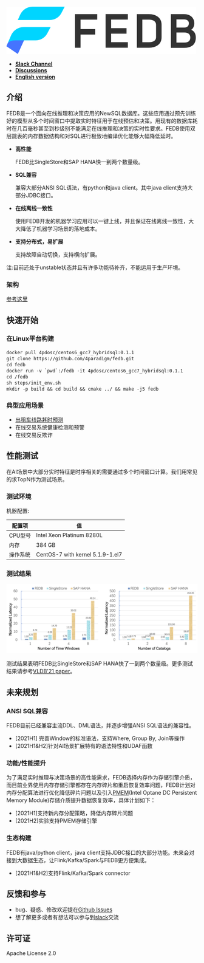 
![](images/fedb_black.png)

- [**Slack Channel**](https://hybridsql-ws.slack.com/archives/C01R7L7AL3W)
- [**Discussions**](https://github.com/4paradigm/fedb/discussions)
- [**English version**](README.md)

## 介绍

FEDB是一个面向在线推理和决策应用的NewSQL数据库。这些应用通过预先训练好的模型从多个时间窗口中提取实时特征用于在线预估和决策。用现有的数据库耗时在几百毫秒甚至到秒级别不能满足在线推理和决策的实时性要求。FEDB使用双层跳表的内存数据结构和对SQL进行极致地编译优化能够大幅降低延时。

- __高性能__

    FEDB比SingleStore和SAP HANA快一到两个数量级。

- __SQL兼容__

    兼容大部分ANSI SQL语法，有python和java client。其中java client支持大部分JDBC接口。

- __在线离线一致性__

    使用FEDB开发的机器学习应用可以一键上线，并且保证在线离线一致性，大大降低了机器学习场景的落地成本。

- __支持分布式，易扩展__

    支持故障自动切换，支持横向扩展。

注:目前还处于unstable状态并且有许多功能待补齐，不能运用于生产环境。

### 架构

[参考这里](https://github.com/4paradigm/HybridSQL-docs/blob/main/fedb/architecture/architecture.md)

## 快速开始

### 在Linux平台构建

```
docker pull 4pdosc/centos6_gcc7_hybridsql:0.1.1
git clone https://github.com/4paradigm/fedb.git
cd fedb
docker run -v `pwd`:/fedb -it 4pdosc/centos6_gcc7_hybridsql:0.1.1
cd /fedb
sh steps/init_env.sh
mkdir -p build && cd build && cmake ../ && make -j5 fedb
```

### 典型应用场景

* [出租车线路耗时预测](https://github.com/4paradigm/DemoApps/tree/main/predict-taxi-trip-duration) 
* 在线交易系统健康检测和预警
* 在线交易反欺诈

## 性能测试

在AI场景中大部分实时特征是时序相关的需要通过多个时间窗口计算。我们用常见的求TopN作为测试场景。

### 测试环境
机器配置:

|配置项|值|
|---|----|
|CPU型号|Intel Xeon Platinum 8280L|
|内存|384 GB|
|操作系统|CentOS-7 with kernel 5.1.9-1.el7|

### 测试结果

![Benchmark](images/benchmark.png)

测试结果表明FEDB比SingleStore和SAP HANA快了一到两个数量级。更多测试结果请参考[VLDB'21 paper](http://vldb.org/pvldb/vol14/p799-chen.pdf)。

## 未来规划

### ANSI SQL兼容

FEDB目前已经兼容主流DDL、DML语法，并逐步增强ANSI SQL语法的兼容性。

* [2021H1] 完善Window的标准语法，支持Where, Group By, Join等操作
* [2021H1&H2]针对AI场景扩展特有的语法特性和UDAF函数

### 功能/性能提升

为了满足实时推理与决策场景的高性能需求，FEDB选择内存作为存储引擎介质，而目前业界使用内存存储引擎都存在内存碎片和重启恢复效率问题，FEDB计划对内存分配算法进行优化降低碎片问题以及引入[PMEM](https://www.intel.com/content/www/us/en/architecture-and-technology/optane-dc-persistent-memory.html)(Intel Optane DC Persistent Memory Module)存储介质提升数据恢复效率，具体计划如下：

* [2021H1]支持新内存分配策略，降低内存碎片问题
* [2021H2]实验支持PMEM存储引擎

### 生态构建
FEDB有java/python client，java client支持JDBC接口的大部分功能。未来会对接到大数据生态，让Flink/Kafka/Spark与FEDB更方便集成。

* [2021H1&H2]支持Flink/Kafka/Spark connector


## 反馈和参与
* bug、疑惑、修改欢迎提在[Github Issues](https://github.com/4paradigm/fedb/issues/new)
* 想了解更多或者有想法可以参与到[slack](https://hybridsql-ws.slack.com/archives/C01R7L7AL3W)交流

## 许可证
Apache License 2.0
